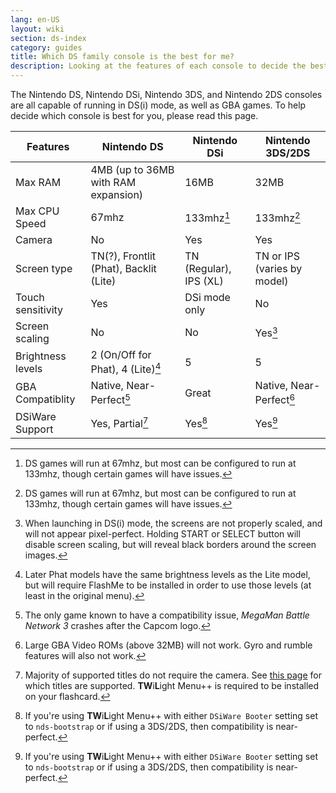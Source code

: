 ```yaml
---
lang: en-US
layout: wiki
section: ds-index
category: guides
title: Which DS family console is the best for me?
description: Looking at the features of each console to decide the best DS(i) mode experience
---
```


The Nintendo DS, Nintendo DSi, Nintendo 3DS, and Nintendo 2DS consoles are all capable of running in DS(i) mode, as well as GBA games. To help decide which console is best for you, please read this page.

| Features          | Nintendo DS                            | Nintendo DSi           | Nintendo 3DS/2DS            |
| ----------------- | ---------------------------------------| ---------------------- | --------------------------- |
| Max RAM           | 4MB (up to 36MB with RAM expansion)    | 16MB                   | 32MB                        |
| Max CPU Speed     | 67mhz                                  | 133mhz[^1]             | 133mhz[^1]                  |
| Camera            | No                                     | Yes                    | Yes                         |
| Screen type       | TN(?), Frontlit (Phat), Backlit (Lite) | TN (Regular), IPS (XL) | TN or IPS (varies by model) |
| Touch sensitivity | Yes                                    | DSi mode only          | No                          |
| Screen scaling    | No                                     | No                     | Yes[^2]                     |
| Brightness levels | 2 (On/Off for Phat), 4 (Lite)[^3]      | 5                      | 5                           |
| GBA Compatiblity  | Native, Near-Perfect[^4]               | Great                  | Native, Near-Perfect[^5]    |
| DSiWare Support   | Yes, Partial[^6]                       | Yes[^7]                | Yes[^7]                     |

[^1]: DS games will run at 67mhz, but most can be configured to run at 133mhz, though certain games will have issues.
[^2]: When launching in DS(i) mode, the screens are not properly scaled, and will not appear pixel-perfect. Holding START or SELECT button will disable screen scaling, but will reveal black borders around the screen images.
[^3]: Later Phat models have the same brightness levels as the Lite model, but will require FlashMe to be installed in order to use those levels (at least in the original menu).
[^4]: The only game known to have a compatibility issue, *MegaMan Battle Network 3* crashes after the Capcom logo.
[^5]: Large GBA Video ROMs (above 32MB) will not work. Gyro and rumble features will also not work.
[^6]: Majority of supported titles do not require the camera. See [this page](https://github.com/DS-Homebrew/TWiLightMenu/blob/master/universal/include/compatibleDSiWareMap.h) for which titles are supported. **TW**i**L**ight Menu++ is required to be installed on your flashcard.
[^7]: If you're using **TW**i**L**ight Menu++ with either `DSiWare Booter` setting set to `nds-bootstrap` or if using a 3DS/2DS, then compatibility is near-perfect.
